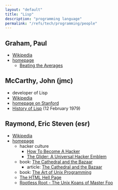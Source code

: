```yaml
---
layout: "default"
title: "Lisp"
description: "programming language"
permalink: "/refs/tech/programming/people"
---
```


## Graham, Paul

- [Wikipedia](https://en.wikipedia.org/wiki/Paul_Graham_(programmer))
- [homepage](http://www.paulgraham.com/)
    - [Beating the Averages](http://www.paulgraham.com/avg.html)

## McCarthy, John (jmc)

- developer of Lisp
- [Wikipedia](https://en.wikipedia.org/wiki/John_McCarthy_(computer_scientist))
- [homepage on Stanford](http://www-formal.stanford.edu/jmc/)
- [History of Lisp](http://www-formal.stanford.edu/jmc/history/lisp/lisp.html) (12 February 1979)

## Raymond, Eric Steven (esr)

- [Wikipedia](https://en.wikipedia.org/wiki/Eric_S._Raymond)
- [homepage](http://www.catb.org/esr/)
    - hacker culture
        - [How To Become A Hacker](http://www.catb.org/~esr/faqs/hacker-howto.html)
        - [The Glider: A Universal Hacker Emblem](http://www.catb.org/~esr/hacker-emblem/)
    - book: [The Cathedral and the Bazaar](http://catb.org/~esr/writings/cathedral-bazaar/index.html)
        - article: [The Cathedral and the Bazaar](http://catb.org/~esr/writings/cathedral-bazaar/cathedral-bazaar/)
    - book: [The Art of Unix Programming](http://catb.org/~esr/writings/taoup/)
    - [The HTML Hell Page](http://catb.org/~esr/html-hell.html)
    - [Rootless Root - The Unix Koans of Master Foo](http://www.catb.org/~esr/writings/unix-koans/)